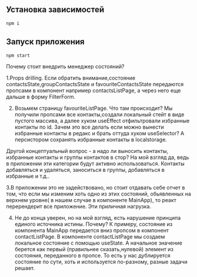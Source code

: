 ## Установка зависимостей
```bash
npm i
```

## Запуск приложения
```bash
npm start
```
Почему стоит внедрить менеджер состояний?

1.Props drilling. Если обратить внимание,состояние contactsState,groupContactsState и favouriteContactsState передаются пропсами в компонент например contactsListPage, а через него еще дальше в форму FilterForm.

2. Возьмем страницу favouriteListPage. Что там происходит? Мы получили пропсами все контакты,создали локальный стейт в виде пустого массива, а далее хуком useEffect отфильтровали избранные контакты по id. Зачем это все делать если можно вынести избранные контакты в редакс и брать оттуда хуком useSelector? А персистором сохранять избранные контакты в localstorage.

Другой концептуальный вопрос - а надо ли выносить контакты, избранные контакты и группы контактов в стор? На мой взгляд да, ведь в приложении эти категории будут активно использоваться. Контакты добавляться и удаляться, заноситься в группы, добавляться в избранные и т.д..


3.В приложении это не задействовано, но стоит отдавать себе отчет в том, что если мы изменим хоть одно из этих состояний, обьявленных на верхнем уровне( в нашем случае в компоненте MainApp), то реакт перерендерит все приложение. Эти приличная нагрузка.

4. Не до конца уверен, но на мой взгляд, есть нарушение принципа единого источника истины. Почему?
К примеру, состояние из компонента MainApp передается вниз пропсом в компонент contactListPage. В компоненте contactListPage мы создаем локальное состояние с помощью useState. А начальное значение берется как первый (правильнее сказать,нулевой) элемент из состояния, переданного в пропсе.
То есть у нас дублируется состояние по сути, хоть и используется по-разному, разные задачи решает.

